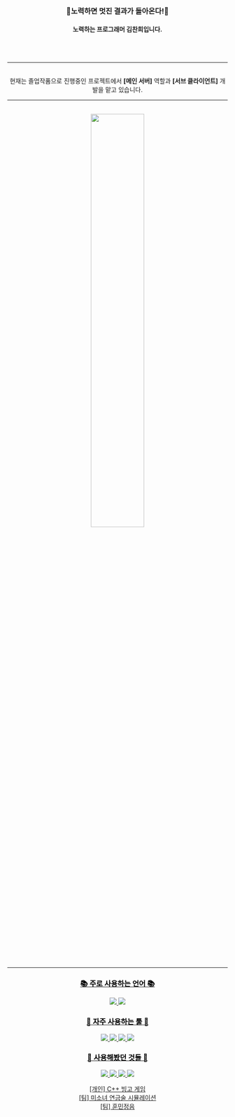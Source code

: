 <div align="center">

 <br><br>

  ### 🌟노력하면 멋진 결과가 돌아온다!🌟
  #### 노력하는 프로그래머 김찬희입니다.
 
  <br><br>
 *****
 <br>
 
 <span style="font-size:100%">
 현재는 졸업작품으로 진행중인 프로젝트에서 <b>[메인 서버]</b> 역할과 <b>[서브 클라이언트]</b> 개발을 맡고 있습니다.
 </span>
 <br>
 
 ******
 <br>

 <!-- Chanhee's profile -->

 <a href="https://github.com/anuraghazra/github-readme-stats">
   <img src=https://github-readme-stats-sigma-five.vercel.app/api?username=cgim971&show_icons=true&theme=material-palenight&hide_border=true&bg_color=20232a&icon_color=E3E3E3A8&text_color=fff&title_color=918FE0&count_private=true" width=49.2% />
  <br><br>

 ******
  <span style="color:Black">

 ### 📚 주로 사용하는 언어 📚
 <p>
   <img src="https://img.shields.io/badge/C++-00599C?style=for-the-badge&logo=Cplusplus&logoColor=white"/>
   <img src="https://img.shields.io/badge/C%23-239120?style=for-the-badge&logo=Csharp&logoColor=white"/>
 </p>

 ### 🔧 자주 사용하는 툴 🔧
 <p>
   <img src="https://img.shields.io/badge/Unity-000000?style=for-the-badge&logo=Unity&logoColor=white"/>
   <img src="https://img.shields.io/badge/Github-181717?style=for-the-badge&logo=github&logoColor=white"/>
   <img src="https://img.shields.io/badge/VS-5C2D91?style=for-the-badge&logo=visualstudio&logoColor=white"/>
   <img src="https://img.shields.io/badge/VS Code-007ACC?style=for-the-badge&logo=visualstudiocode&logoColor=white"/>

 </p>

 ### 📖 사용해봤던 것들 📖
 <p>
   <img src="https://img.shields.io/badge/JavaScript-F7DF1E?style=for-the-badge&logo=javascript&logoColor=white"/>
   <img src="https://img.shields.io/badge/TyeSript-3178C6?style=for-the-badge&logo=typescript&logoColor=white"/>
   <img src="https://img.shields.io/badge/NodeJS-339933?style=for-the-badge&logo=nodedotjs&logoColor=white"/>
   <img src="https://img.shields.io/badge/C-00599C?style=for-the-badge&logo=c&logoColor=white"/>
 </p>
</span>

[[개인] C++ 빙고 게임](https://github.com/cgim971/Bingo_Cpp)      
[[팀] 미소녀 연금술 시뮬레이션](https://github.com/KanghyuckMoon/Alchemy)     
[[팀] 훈민정음](https://github.com/cgim971/Chungbuk_GameJam)
